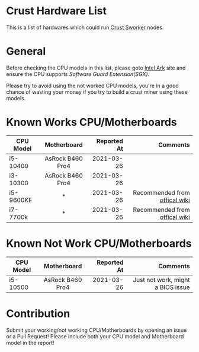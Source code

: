 # Crust Hardware List
This is a list of hardwares which could run [Crust Sworker](https://github.com/crustio/crust-sworker) nodes.

# General
Before checking the CPU models in this list, please goto [Intel Ark](https://ark.intel.com) site and ensure the CPU supports *Software Guard Extension(SGX)*.


Please try to avoid using the not worked CPU models, you're in a good chance of wasting your money if you try to build a crust miner using these models.
# Known Works CPU/Motherboards

| CPU Model | Motherboard | Reported At | Comments |
| ------------- |:-------------:| ------:|-----:|
| i5-10400 | AsRock B460 Pro4| 2021-03-26 | |
| i3-10300 | AsRock B460 Pro4| 2021-03-26 | |
| i5-9600KF | * | 2021-03-26 | Recommended from [offical wiki](https://wiki.crust.network/docs/en/nodeHardwareSpec) |
| i7-7700k| * | 2021-03-26 | Recommended from [offical wiki](https://wiki.crust.network/docs/en/nodeHardwareSpec) |


# Known Not Work CPU/Motherboards
| CPU Model | Motherboard | Reported At | Comments |
| ------------- |:-------------:| ------:|-----:|
| i5-10500 | AsRock B460 Pro4| 2021-03-26 | Just not work, might a BIOS issue |


# Contribution
Submit your working/not working CPU/Motherboards by opening an issue or a Pull Request! Please include both your CPU model and Motherboard model in the report!